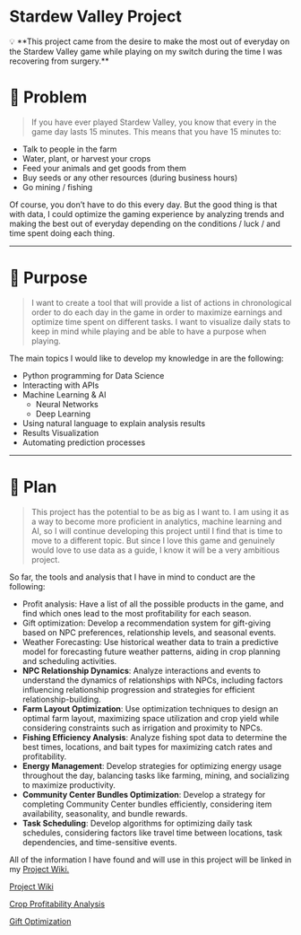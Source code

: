 # Stardew Valley Project

<aside>
💡 **This project came from the desire to make the most out of everyday on the Stardew Valley game while playing on my switch during the time I was recovering from surgery.**

</aside>

# 👀 Problem

> If you have ever played Stardew Valley, you know that every in the game day lasts 15 minutes. This means that you have 15 minutes to:
> 
- Talk to people in the farm
- Water, plant, or harvest your crops
- Feed your animals and get goods from them
- Buy seeds or any other resources (during business hours)
- Go mining / fishing

Of course, you don’t have to do this every day. But the good thing is that with data, I could optimize the gaming experience by analyzing trends and making the best out of everyday depending on the conditions / luck / and time spent doing each thing. 

---

# 💭 Purpose

> I want to create a tool that will provide a list of actions in chronological order to do each day in the game in order to maximize earnings and optimize time spent on different tasks. I want to visualize daily stats to keep in mind while playing and be able to have a purpose when playing.
> 

The main topics I would like to develop my knowledge in are the following:

- Python programming for Data Science
- Interacting with APIs
- Machine Learning & AI
    - Neural Networks
    - Deep Learning
- Using natural language to explain analysis results
- Results Visualization
- Automating prediction processes

---

# 🛫 Plan

> This project has the potential to be as big as I want to. I am using it as a way to become more proficient in analytics, machine learning and AI, so I will continue developing this project until I find that is time to move to a different topic. But since I love this game and genuinely would love to use data as a guide, I know it will be a very ambitious project.
> 

So far, the tools and analysis that I have in mind to conduct are the following:

- Profit analysis: Have a list of all the possible products in the game, and find which ones lead to the most profitability for each season.
- Gift optimization: Develop a recommendation system for gift-giving based on NPC preferences, relationship levels, and seasonal events.
- Weather Forecasting: Use historical weather data to train a predictive model for forecasting future weather patterns, aiding in crop planning and scheduling activities.
- **NPC Relationship Dynamics**: Analyze interactions and events to understand the dynamics of relationships with NPCs, including factors influencing relationship progression and strategies for efficient relationship-building.
- **Farm Layout Optimization**: Use optimization techniques to design an optimal farm layout, maximizing space utilization and crop yield while considering constraints such as irrigation and proximity to NPCs.
- **Fishing Efficiency Analysis**: Analyze fishing spot data to determine the best times, locations, and bait types for maximizing catch rates and profitability.
- **Energy Management**: Develop strategies for optimizing energy usage throughout the day, balancing tasks like farming, mining, and socializing to maximize productivity.
- **Community Center Bundles Optimization**: Develop a strategy for completing Community Center bundles efficiently, considering item availability, seasonality, and bundle rewards.
- **Task Scheduling**: Develop algorithms for optimizing daily task schedules, considering factors like travel time between locations, task dependencies, and time-sensitive events.

All of the information I have found and will use in this project will be linked in my [Project Wiki.](Stardew%20Valley%20Project%2067ebcc0069a342b8b3e910d3b748f493/Project%20Wiki%200749cf19a2334596b0cd0f0e4d032b3c.md)

[Project Wiki](Stardew%20Valley%20Project%2067ebcc0069a342b8b3e910d3b748f493/Project%20Wiki%200749cf19a2334596b0cd0f0e4d032b3c.csv)

[Crop Profitability Analysis](Stardew%20Valley%20Project%2067ebcc0069a342b8b3e910d3b748f493/Crop%20Profitability%20Analysis%20e509af510d39441fb26b132f3585aee9.md)

[Gift Optimization](Stardew%20Valley%20Project%2067ebcc0069a342b8b3e910d3b748f493/Gift%20Optimization%20d04c03b0e2f84d419cbda7cf29373e50.md)
